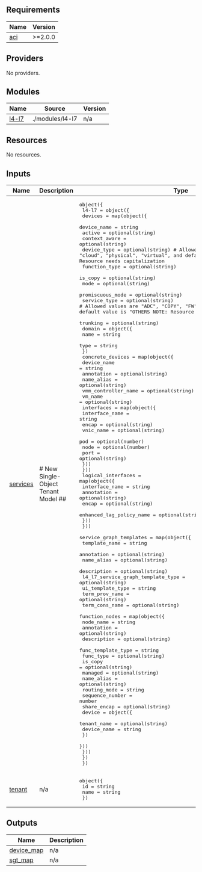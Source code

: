 <!-- BEGIN_TF_DOCS -->
## Requirements

| Name | Version |
|------|---------|
| <a name="requirement_aci"></a> [aci](#requirement\_aci) | >=2.0.0 |

## Providers

No providers.

## Modules

| Name | Source | Version |
|------|--------|---------|
| <a name="module_l4-l7"></a> [l4-l7](#module\_l4-l7) | ./modules/l4-l7 | n/a |

## Resources

No resources.

## Inputs

| Name | Description | Type | Default | Required |
|------|-------------|------|---------|:--------:|
| <a name="input_services"></a> [services](#input\_services) | # New Single-Object Tenant Model ## | <pre>object({<br>    l4-l7 = object({<br>      devices = map(object({<br>        device_name      = string<br>        active           = optional(string)<br>        context_aware    = optional(string)<br>        device_type      = optional(string) # Allowed values are "cloud", "physical", "virtual", and default value is "physical" NOTE: Resource needs capitalization<br>        function_type    = optional(string)<br>        is_copy          = optional(string)<br>        mode             = optional(string)<br>        promiscuous_mode = optional(string)<br>        service_type     = optional(string) # Allowed values are "ADC", "COPY", "FW", "NATIVELB", "OTHERS", and default value is "OTHERS NOTE: Resource needs capitalization<br>        trunking         = optional(string)<br>        domain = object({<br>          name = string<br>          type = string<br>        })<br>        concrete_devices = map(object({<br>          device_name         = string<br>          annotation          = optional(string)<br>          name_alias          = optional(string)<br>          vmm_controller_name = optional(string)<br>          vm_name             = optional(string)<br>          interfaces = map(object({<br>            interface_name  = string<br>            encap           = optional(string)<br>            vnic_name       = optional(string)<br>            pod             = optional(number)<br>            node            = optional(number)<br>            port            = optional(string)<br>          }))<br>        }))<br>        logical_interfaces = map(object({<br>          interface_name            = string<br>          annotation                = optional(string)<br>          encap                     = optional(string)<br>          enhanced_lag_policy_name  = optional(string)<br>        }))<br>      }))<br>      service_graph_templates = map(object({<br>        template_name                     = string<br>        annotation                        = optional(string)<br>        name_alias                        = optional(string)<br>        description                       = optional(string)<br>        l4_l7_service_graph_template_type = optional(string)<br>        ui_template_type                  = string<br>        term_prov_name                    = optional(string)<br>        term_cons_name                    = optional(string)<br>        function_nodes = map(object({<br>          node_name           = string<br>          annotation          = optional(string)<br>          description         = optional(string)<br>          func_template_type  = string<br>          func_type           = optional(string)<br>          is_copy             = optional(string)<br>          managed             = optional(string)<br>          name_alias          = optional(string)<br>          routing_mode        = string<br>          sequence_number     = number<br>          share_encap         = optional(string)<br>          device              = object({<br>            tenant_name = optional(string)<br>            device_name = string<br>          })<br>        }))<br>      }))<br>    })<br>  })</pre> | n/a | yes |
| <a name="input_tenant"></a> [tenant](#input\_tenant) | n/a | <pre>object({<br>    id    = string<br>    name  = string<br>    })</pre> | n/a | yes |

## Outputs

| Name | Description |
|------|-------------|
| <a name="output_device_map"></a> [device\_map](#output\_device\_map) | n/a |
| <a name="output_sgt_map"></a> [sgt\_map](#output\_sgt\_map) | n/a |
<!-- END_TF_DOCS -->